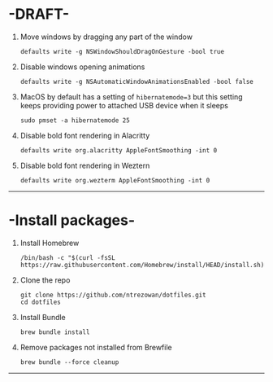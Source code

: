 
# -DRAFT-

1. Move windows by dragging any part of the window

    ```shell
    defaults write -g NSWindowShouldDragOnGesture -bool true
    ```

3. Disable windows opening animations

    ```shell
    defaults write -g NSAutomaticWindowAnimationsEnabled -bool false
    ```

3. MacOS by default has a setting of `hibernatemode=3` but this setting keeps providing power to attached USB device when it sleeps

    ```shell
    sudo pmset -a hibernatemode 25
    ```

4. Disable bold font rendering in Alacritty

    ```shell
    defaults write org.alacritty AppleFontSmoothing -int 0
    ```

5. Disable bold font rendering in Weztern

    ```shell
    defaults write org.wezterm AppleFontSmoothing -int 0
    ```

---

# -Install packages-

1. Install Homebrew

    ```shell
    /bin/bash -c "$(curl -fsSL https://raw.githubusercontent.com/Homebrew/install/HEAD/install.sh)"
    ```
    
3. Clone the repo

    ```shell
    git clone https://github.com/ntrezowan/dotfiles.git
    cd dotfiles
    ```
    
2. Install Bundle

    ```shell
    brew bundle install
    ```
    
4. Remove packages not installed from Brewfile

    ```shell
    brew bundle --force cleanup
    ```

---
